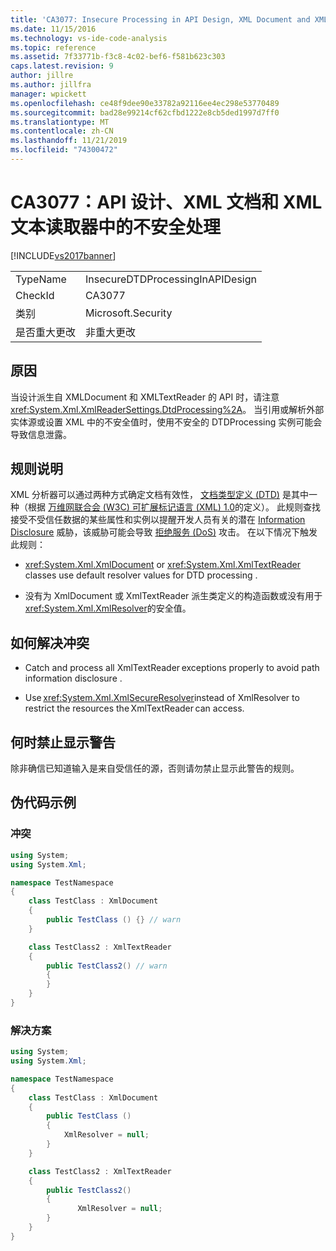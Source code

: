 ```yaml
---
title: 'CA3077: Insecure Processing in API Design, XML Document and XML Text Reader | Microsoft Docs'
ms.date: 11/15/2016
ms.technology: vs-ide-code-analysis
ms.topic: reference
ms.assetid: 7f33771b-f3c8-4c02-bef6-f581b623c303
caps.latest.revision: 9
author: jillre
ms.author: jillfra
manager: wpickett
ms.openlocfilehash: ce48f9dee90e33782a92116ee4ec298e53770489
ms.sourcegitcommit: bad28e99214cf62cfbd1222e8cb5ded1997d7ff0
ms.translationtype: MT
ms.contentlocale: zh-CN
ms.lasthandoff: 11/21/2019
ms.locfileid: "74300472"
---
```

# <a name="ca3077-insecure-processing-in-api-design-xml-document-and-xml-text-reader"></a>CA3077：API 设计、XML 文档和 XML 文本读取器中的不安全处理
[!INCLUDE[vs2017banner](../includes/vs2017banner.md)]

|||
|-|-|
|TypeName|InsecureDTDProcessingInAPIDesign|
|CheckId|CA3077|
|类别|Microsoft.Security|
|是否重大更改|非重大更改|

## <a name="cause"></a>原因
 当设计派生自 XMLDocument 和 XMLTextReader 的 API 时，请注意 <xref:System.Xml.XmlReaderSettings.DtdProcessing%2A>。  当引用或解析外部实体源或设置 XML 中的不安全值时，使用不安全的 DTDProcessing 实例可能会导致信息泄露。

## <a name="rule-description"></a>规则说明
 XML 分析器可以通过两种方式确定文档有效性， [文档类型定义 (DTD)](https://msdn.microsoft.com/library/aa468547.aspx) 是其中一种（根据  [万维网联合会 (W3C) 可扩展标记语言 (XML) 1.0](https://www.w3.org/TR/2008/REC-xml-20081126/)的定义）。 此规则查找接受不受信任数据的某些属性和实例以提醒开发人员有关的潜在 [Information Disclosure](https://msdn.microsoft.com/library/4064c89f-afa6-444a-aa7e-807ef072131c) 威胁，该威胁可能会导致 [拒绝服务 (DoS)](https://msdn.microsoft.com/library/dfb150f3-d598-4697-a5e6-6779e4f9b600) 攻击。 在以下情况下触发此规则：

- <xref:System.Xml.XmlDocument> or <xref:System.Xml.XmlTextReader> classes use default resolver values for DTD processing    .

- 没有为 XmlDocument 或 XmlTextReader 派生类定义的构造函数或没有用于 <xref:System.Xml.XmlResolver>的安全值。

## <a name="how-to-fix-violations"></a>如何解决冲突

- Catch and process all XmlTextReader exceptions properly to avoid path information disclosure    .

- Use <xref:System.Xml.XmlSecureResolver>instead of XmlResolver to restrict the resources the XmlTextReader can  access.

## <a name="when-to-suppress-warnings"></a>何时禁止显示警告
 除非确信已知道输入是来自受信任的源，否则请勿禁止显示此警告的规则。

## <a name="pseudo-code-examples"></a>伪代码示例

### <a name="violation"></a>冲突

```csharp
using System;
using System.Xml;

namespace TestNamespace
{
    class TestClass : XmlDocument
    {
        public TestClass () {} // warn
    }

    class TestClass2 : XmlTextReader
    {
        public TestClass2() // warn
        {
        }
    }
}
```

### <a name="solution"></a>解决方案

```csharp
using System;
using System.Xml;

namespace TestNamespace
{
    class TestClass : XmlDocument
    {
        public TestClass ()
        {
            XmlResolver = null;
        }
    }

    class TestClass2 : XmlTextReader
    {
        public TestClass2()
        {
               XmlResolver = null;
        }
    }
}
```
